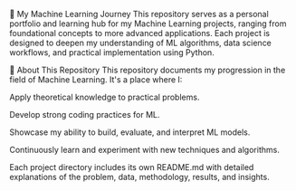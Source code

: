 🚀 My Machine Learning Journey
This repository serves as a personal portfolio and learning hub for my Machine Learning projects, ranging from foundational concepts to more advanced applications. Each project is designed to deepen my understanding of ML algorithms, data science workflows, and practical implementation using Python.

🌟 About This Repository
This repository documents my progression in the field of Machine Learning. It's a place where I:

Apply theoretical knowledge to practical problems.

Develop strong coding practices for ML.

Showcase my ability to build, evaluate, and interpret ML models.

Continuously learn and experiment with new techniques and algorithms.

Each project directory includes its own README.md with detailed explanations of the problem, data, methodology, results, and insights.
